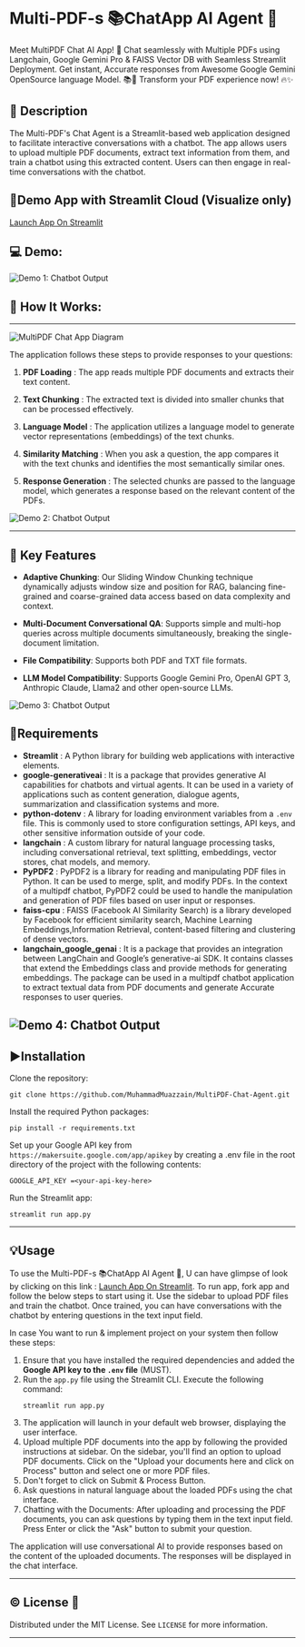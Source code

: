 # Multi-PDF-s 📚ChatApp AI Agent 🤖

Meet MultiPDF Chat AI App! 🚀 Chat seamlessly with Multiple PDFs using Langchain, Google Gemini Pro &amp; FAISS Vector DB with Seamless Streamlit Deployment. Get instant, Accurate responses from Awesome Google Gemini OpenSource language Model. 📚💬 Transform your PDF experience now! 🔥✨

## 📝 Description
The Multi-PDF's Chat Agent is a Streamlit-based web application designed to facilitate interactive conversations with a chatbot. The app allows users to upload multiple PDF documents, extract text information from them, and train a chatbot using this extracted content. Users can then engage in real-time conversations with the chatbot.

## 📢Demo App with Streamlit Cloud (Visualize only)

[Launch App On Streamlit](https://multi-pdfschatappai-agent.streamlit.app/)

## 💻 Demo:
![Demo 1: Chatbot Output](img/LLMframework.jpg)

## 🎯 How It Works:
------------

![MultiPDF Chat App Diagram](img/Architecture.jpg)

The application follows these steps to provide responses to your questions:

1. **PDF Loading** : The app reads multiple PDF documents and extracts their text content.

2. **Text Chunking** : The extracted text is divided into smaller chunks that can be processed effectively.

3. **Language Model** : The application utilizes a language model to generate vector representations (embeddings) of the text chunks.

4. **Similarity Matching** : When you ask a question, the app compares it with the text chunks and identifies the most semantically similar ones.

5. **Response Generation** : The selected chunks are passed to the language model, which generates a response based on the relevant content of the PDFs.

![Demo 2: Chatbot Output](img/LLMApp.jpg)

--- 
## 🎯 Key Features

- **Adaptive Chunking**: Our Sliding Window Chunking technique dynamically adjusts window size and position for RAG, balancing fine-grained and coarse-grained data access based on data complexity and context.

- **Multi-Document Conversational QA**: Supports simple and multi-hop queries across multiple documents simultaneously, breaking the single-document limitation.

- **File Compatibility**: Supports both PDF and TXT file formats.

- **LLM Model Compatibility**: Supports Google Gemini Pro, OpenAI GPT 3, Anthropic Claude, Llama2 and other open-source LLMs.


![Demo 3: Chatbot Output](img/LLMAgents.jpg)


## 🌟Requirements

- **Streamlit** : A Python library for building web applications with interactive elements.
- **google-generativeai** : It is a package that provides generative AI capabilities for chatbots and virtual agents. It can be used in a variety of applications such as content generation, dialogue agents, summarization and classification systems and more.
- **python-dotenv** : A library for loading environment variables from a `.env` file. This is commonly used to store configuration settings, API keys, and other sensitive information outside of your code.
- **langchain** : A custom library for natural language processing tasks, including conversational retrieval, text splitting, embeddings, vector stores, chat models, and memory.
- **PyPDF2** : PyPDF2 is a library for reading and manipulating PDF files in Python. It can be used to merge, split, and modify PDFs. In the context of a multipdf chatbot, PyPDF2 could be used to handle the manipulation and generation of PDF files based on user input or responses.
- **faiss-cpu** : FAISS (Facebook AI Similarity Search) is a library developed by Facebook for efficient similarity search, Machine Learning Embeddings,Information Retrieval, content-based filtering and clustering of dense vectors.
- **langchain_google_genai** : It is a package that provides an integration between LangChain and Google’s generative-ai SDK. It contains classes that extend the Embeddings class and provide methods for generating embeddings. The package can be used in a multipdf chatbot application to extract textual data from PDF documents and generate Accurate responses to user queries.

![Demo 4: Chatbot Output](img/CALMOutput.jpg)
---

## ▶️Installation

Clone the repository:

`git clone https://github.com/MuhammadMuazzain/MultiPDF-Chat-Agent.git`

Install the required Python packages:

`pip install -r requirements.txt`

Set up your Google API key from `https://makersuite.google.com/app/apikey` by creating a .env file in the root directory of the project with the following contents:

`GOOGLE_API_KEY =<your-api-key-here>`

Run the Streamlit app:

`streamlit run app.py`

---
## 💡Usage

To use the Multi-PDF-s 📚ChatApp AI Agent 🤖, U can have glimpse of look by clicking on this link : [Launch App On Streamlit](https://multi-pdfschatappai-agent.streamlit.app/). To run app, fork app and follow the below steps to start using it. Use the sidebar to upload PDF files and train the chatbot. Once trained, you can have conversations with the chatbot by entering questions in the text input field.

In case You want to run & implement project on your system then follow these steps:

1. Ensure that you have installed the required dependencies and added the **Google API key to the `.env` file** (MUST).
2. Run the `app.py` file using the Streamlit CLI. Execute the following command:
   ```
   streamlit run app.py
   ```
3. The application will launch in your default web browser, displaying the user interface.
4. Upload multiple PDF documents into the app by following the provided instructions at sidebar. On the sidebar, you'll find an option to upload PDF documents. Click on the "Upload your documents here and click on Process" button and select one or more PDF files. 
5. Don't forget to click on Submit & Process Button.
6. Ask questions in natural language about the loaded PDFs using the chat interface.
7. Chatting with the Documents: After uploading and processing the PDF documents, you can ask questions by typing them in the text input field. Press Enter or click the "Ask" button to submit your question.

The application will use conversational AI to provide responses based on the content of the uploaded documents. The responses will be displayed in the chat interface.

---
## ©️ License 🪪 

Distributed under the MIT License. See `LICENSE` for more information.

---